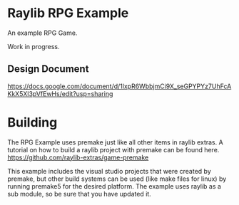# Raylib RPG Example

An example RPG Game.

Work in progress.

## Design Document
https://docs.google.com/document/d/1lxpR6WbbjmCi9X_seGPYPYz7UhFcAKkX5Xl3pVfEwHs/edit?usp=sharing


# Building
The RPG Example uses premake just like all other items in raylib extras. A tutorial on how to build a raylib project with premake can be found here. https://github.com/raylib-extras/game-premake

This example includes the visual studio projects that were created by premake, but other build systems can be used (like make files for linux) by running premake5 for the desired platform.
The example uses raylib as a sub module, so be sure that you have updated it.
